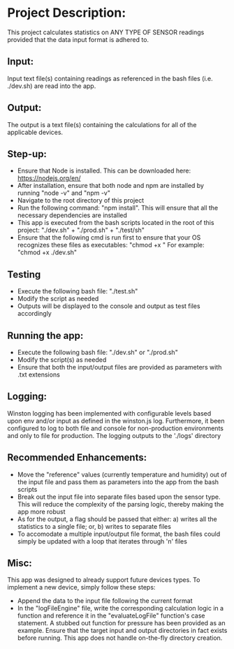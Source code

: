 
# Project Description:
This project calculates statistics on ANY TYPE OF SENSOR readings provided that the data input format is adhered to. 

## Input:
Input text file(s) containing readings as referenced in the bash files (i.e. ./dev.sh) are read into the app.

## Output:
The output is a text file(s) containing the calculations for all of the applicable devices.

## Step-up:
* Ensure that Node is installed. This can be downloaded here: https://nodejs.org/en/
* After installation, ensure that both node and npm are installed by running "node -v" and "npm -v"
* Navigate to the root directory of this project
* Run the following command: "npm install". This will ensure that all the necessary dependencies are installed
* This app is executed from the bash scripts located in the root of this project: "./dev.sh" + "./prod.sh" + "./test/sh"
* Ensure that the following cmd is run first to ensure that your OS recognizes these files as executables: "chmod +x <file>"
	 For example: "chmod +x ./dev.sh"

## Testing
* Execute the following bash file: "./test.sh"
* Modify the script as needed
* Outputs will be displayed to the console and output as test files accordingly

## Running the app:
* Execute the following bash file: "./dev.sh" or "./prod.sh"
* Modify the script(s) as needed
* Ensure that both the input/output files are provided as parameters with .txt extensions

## Logging:
Winston logging has been implemented with configurable levels based upon env and/or input as defined in the winston.js log. Furthermore, it been configured to log to both file and console for non-production environments and only to file for production. The logging outputs to the './logs' directory

## Recommended Enhancements:
* Move the "reference" values (currently temperature and humidity) out of the input file and pass them as parameters into the app from the bash scripts
* Break out the input file into separate files based upon the sensor type. This will reduce the complexity of the parsing logic, thereby making the app more robust
* As for the output, a flag should be passed that either: a) writes all the statistics to a single file; or, b) writes to separate files
* To accomodate a multiple input/output file format, the bash files could simply be updated with a loop that iterates through 'n' files 
	
## Misc:
This app was designed to already support future devices types. To implement a new device, simply follow these steps:
* Append the data to the input file following the current format
* In the "logFileEngine" file, write the corresponding calculation logic in a function and reference it in the "evaluateLogFile" function's case statement. A stubbed out function for pressure has been provided as an example.
Ensure that the target input and output directories in fact exists before running. This app does not handle on-the-fly directory creation.

